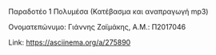 Παραδοτέο 1 Πολυμέσα (Κατέβασμα και αναπραγωγή mp3)

Ονοματεπώνυμο: Γιάννης Ζαϊμάκης, A.M.: Π2017046

Link: https://asciinema.org/a/275890
